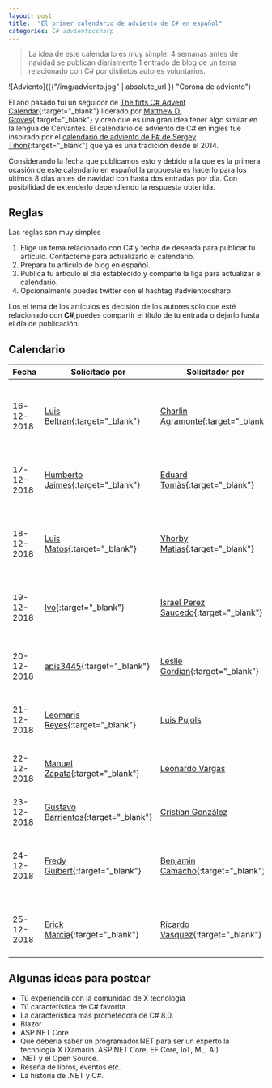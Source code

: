 ```yaml
---
layout: post
title:  "El primer calendario de adviento de C# en español"
categories: C# advientocsharp 
---
```

>La idea de este calendario es muy simple: 4 semanas antes de navidad se publican diariamente 1 entrado de blog de un tema relacionado con C# por distintos autores voluntarios.

![Adviento]({{"/img/adviento.jpg" | absolute_url }} "Corona de adviento")

El año pasado fui un seguidor de [The firts C# Advent Calendar](https://crosscuttingconcerns.com/The-First-C-Advent-Calendar){:target="_blank"} liderado por [Matthew D. Groves](https://crosscuttingconcerns.com/){:target="_blank"} y creo que es una gran idea tener algo similar en la lengua de Cervantes.
El calendario de adviento de C# en ingles fue inspirado por el [calendario de adviento de F# de Sergey Tihon](https://sergeytihon.com/2018/10/22/f-advent-calendar-in-english-2018/){:target="_blank"} que ya es una tradición desde el 2014.

Considerando la fecha que publicamos esto y debido a la que es la primera ocasión de este calendario en español la propuesta es hacerlo para los últimos 8 días antes de navidad con hasta dos entradas por día. Con posibilidad de extenderlo dependiendo la respuesta obtenida.

## Reglas

Las reglas son muy simples

1. Elige un tema relacionado con C# y fecha de deseada para publicar tú artículo. Contácteme para actualizarlo el calendario.
2. Prepara tu artículo de blog en español.
3. Publica tu artículo el día establecido y comparte la liga para actualizar el calendario.
4. Opcionalmente puedes twitter con el hashtag #advientocsharp

Los el tema de los artículos es decisión de los autores solo que esté relacionado con **C#**,puedes compartir el título de tu entrada o dejarlo hasta el día de publicación.

## Calendario

| Fecha         | Solicitado por| Solicitador por |   Blog 1       |  Blog 2 |
| ------------- | ------------- | -------------   |----------------|----------|
| 16-12-2018    |[Luis Beltran](https://twitter.com/darkicebeam){:target="_blank"}| [Charlin Agramonte](https://twitter.com/Chard003){:target="_blank"}|["Integrando Google Sheets en una app móvil de Xamarin.Forms a través de Azure Functions"](https://luisbeltran.mx/2018/12/16/integrando-google-sheets-en-una-app-movil-de-xamarin-forms-a-traves-de-azure-functions/){:target="_blank"}|["Aprendiendo Xamarin Forms — Mi receta personal"](https://medium.com/@Chard003/aprendiendo-xamarin-forms-mi-receta-personal-b23b95288e2a){:target="_blank"}|
| 17-12-2018    |[Humberto Jaimes](https://twitter.com/HJaimesDev){:target="_blank"}|[Eduard Tomàs](https://twitter.com/eiximenis){:target="_blank"}|["Trabajando con archivos locales en Xamarin.Forms"](http://www.humbertojaimes.net/trabajando-con-archivos-locales-en-xamarin-forms/){:target="_blank"}               |["Comparaciones en C#"](https://geeks.ms/etomas/2018/12/17/comparaciones-en-c/){:target="_blank"}|
| 18-12-2018    |[Luis Matos](https://twitter.com/luismatosluna){:target="_blank"}|[Yhorby Matias](https://twitter.com/yhorbymatias){:target="_blank"}|["Cognitive Services y Xamarin.Forms: Creando aplicaciones inteligentes"](https://luismts.com/es/blog/xamarin/cognitive-services-xamarin-forms/){:target="_blank"}| ["C# en el browser .NET WebAssembley Blazor"](https://ymatias.com/2018/12/18/c-en-el-browser-net-webassembley-blazor/){:target="_blank"}|
| 19-12-2018    |[Ivo](https://twitter.com/shirivo){:target="_blank"}|[Israel Perez Saucedo](https://twitter.com/pesimx87){:target="_blank"}|                | ["Creando una “SPA” básica con ReactJS y ASP.NET Core"](https://neomatrixisra25.wixsite.com/ihouseblog/blog/creando-una-spa-b%C3%A1sica-con-reactjs-y-asp-net-core){:target="_blank"}|
| 20-12-2018    |[apis3445](https://twitter.com/apis3445){:target="_blank"}|[Leslie Gordian](https://twitter.com/LeslieGordian17){:target="_blank"}| ["Seguridad en tus servicios REST .NET Core"](https://medium.com/@apis3445/seguridad-en-los-servicios-rest-con-net-core-8164d9a9de46){:target="_blank"} |["Dale alas a tu código con las nuevas características de C# 7.0 X"](http://dominiotic.com/dale-alas-a-tu-codigo-con-las-nuevas-caracteristicas-de-c-7-x/){:target="_blank"}|
| 21-12-2018    |[Leomaris Reyes](https://twitter.com/LeomarisReyes11){:target="_blank"}|[Luis Pujols](https://twitter.com/pujolsluis1)|["Aplicando el patrón de diseño MVVM"](https://medium.com/@reyes.leomaris/aplicando-el-patr%C3%B3n-de-dise%C3%B1o-mvvm-d4156e51bbe5){:target="_blank"}|["Aprendiendo a crear Plugins en Xamarin"](https://medium.com/@Pujolsluis/aprendiendo-a-crear-plugins-en-xamarin-272b38ddc012){:target="_blank"}|
| 22-12-2018    |[Manuel Zapata](https://twitter.com/ManuelZapata){:target="_blank"}|[Leonardo Vargas](https://twitter.com/lvbernal)|["5 características de C# para escribir mejor código"](https://manuelzapata.co/caracteristicas-csharp-escribir-mejor-codigo/){:target="_blank"}|"[.NET Core en reinos lejanos: hardware,radios y señales"](https://blog.lvbernal.com/2018/12/net-core-en-reinos-lejanos-hardware.html){:target="_blank"}|
| 23-12-2018    |[Gustavo Barrientos](https://twitter.com/tavobarrientos){:target="_blank"}|[Cristian González](https://twitter.com/darrystonem)| ["ASP.NET Core con Docker"](http://www.xamarin.expert/2018/12/23/asp-net-core-con-docker/){:target="_blank"}|       |
| 24-12-2018    |[Fredy Guibert](https://twitter.com/fredyfx){:target="_blank"}|[Benjamin Camacho](https://twitter.com/jbenjamincmcho){:target="_blank"}| ["Elevando el cosmos con ASPnet Core 2, VueJs, Entity Framework Core 2 y PostgreSQL"](http://fredyfx.com/post/elevando-el-cosmos-con-aspnetcore-2-vuejs-entity-framework-core-2-y-postgresql/){:target="_blank"}| ["Web Scraping con C# "](https://aspnetcoremaster.com/web/scraping/c%23/advientocsharp/dotnet/selenium/2018/12/24/web-scraping-con-csharp.html){:target="_blank"}  |
| 25-12-2018    |[Erick Marcia](https://twitter.com/EMarcia14){:target="_blank"}|[Ricardo Vasquez](https://twitter.com/arquero_r){:target="_blank"}| ["Sobre C# y DevExpress"](https://erickmarcia.github.io/advientocsharp/){:target="_blank"} |["Patrones de diseño esenciales para .Net Core WebApi"](http://ricardovasquez.me/post/2018/12/24/patrones-de-diseno-esenciales-para-net-core){:target="_blank"}|

## Algunas ideas para postear

* Tú experiencia con la comunidad de X tecnología
* Tú característica de C# favorita.
* La característica más prometedora de C# 8.0.
* Blazor
* ASP.NET Core
* Que debería saber un programador.NET para ser un experto la tecnología X (Xamarin. ASP.NET Core, EF Core, IoT, ML, AI)
* .NET y el Open Source.
* Reseña de libros, eventos etc.
* La historia de .NET y C#.
